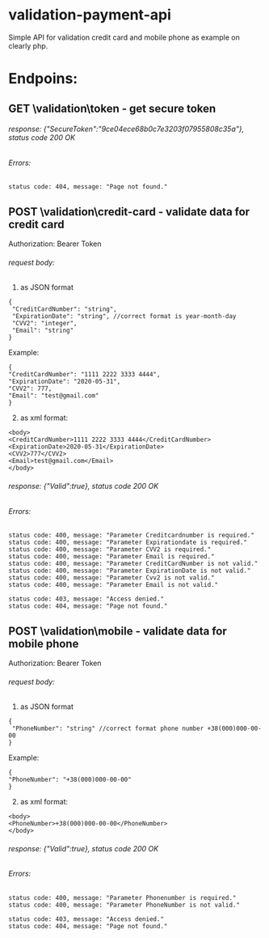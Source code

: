 # validation-payment-api
Simple API for validation credit card and mobile phone as example on clearly php.

# Endpoins:

## GET \validation\token - get secure token
###### response: {"SecureToken":"9ce04ece68b0c7e3203f07955808c35a"}, status code 200 OK

###### Errors:
```
status code: 404, message: "Page not found."
```

## POST \validation\credit-card - validate data for credit card
Authorization: Bearer Token

###### request body:

1) as JSON format
```
{
 "CreditCardNumber": "string", 
 "ExpirationDate": "string", //correct format is year-month-day
 "CVV2": "integer",
 "Email": "string"
}
```
Example:
```
{
"CreditCardNumber": "1111 2222 3333 4444",
"ExpirationDate": "2020-05-31",
"CVV2": 777,
"Email": "test@gmail.com"
}
```

2) as xml format:
```
<body>
<CreditCardNumber>1111 2222 3333 4444</CreditCardNumber>
<ExpirationDate>2020-05-31</ExpirationDate>
<CVV2>777</CVV2>
<Email>test@gmail.com</Email>
</body>
```

###### response: {"Valid":true}, status code 200 OK

###### Errors:
```
status code: 400, message: "Parameter Creditcardnumber is required."
status code: 400, message: "Parameter Expirationdate is required."
status code: 400, message: "Parameter CVV2 is required."
status code: 400, message: "Parameter Email is required."
status code: 400, message: "Parameter CreditCardNumber is not valid."
status code: 400, message: "Parameter ExpirationDate is not valid."
status code: 400, message: "Parameter Cvv2 is not valid."
status code: 400, message: "Parameter Email is not valid."

status code: 403, message: "Access denied."
status code: 404, message: "Page not found."
```

## POST \validation\mobile - validate data for mobile phone
Authorization: Bearer Token

###### request body:

1) as JSON format
```
{
 "PhoneNumber": "string" //correct format phone number +38(000)000-00-00
}
```
Example:
```
{
"PhoneNumber": "+38(000)000-00-00"
}
```

2) as xml format:
```
<body>
<PhoneNumber>+38(000)000-00-00</PhoneNumber>
</body>
```

###### response: {"Valid":true}, status code 200 OK

###### Errors:
```
status code: 400, message: "Parameter Phonenumber is required."
status code: 400, message: "Parameter PhoneNumber is not valid."

status code: 403, message: "Access denied."
status code: 404, message: "Page not found."
```